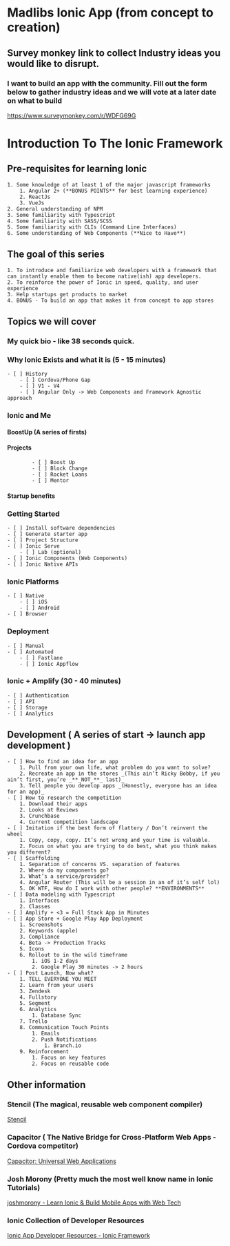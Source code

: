 # Madlibs Ionic App (from concept to creation)
## Survey monkey link to collect Industry ideas you would like to disrupt.
### I want to build an app with the community. Fill out the form below to gather industry ideas and we will vote at a later date on what to build

https://www.surveymonkey.com/r/WDFG69G

# Introduction To The Ionic Framework
## Pre-requisites for learning Ionic
	1. Some knowledge of at least 1 of the major javascript frameworks
		1. Angular 2+ (**BONUS POINTS** for best learning experience)
		2. ReactJs
		3. VueJs
	2. General understanding of NPM
	3. Some familiarity with Typescript
	4. Some familiarity with SASS/SCSS
	5. Some familiarity with CLIs (Command Line Interfaces)
	6. Some understanding of Web Components (**Nice to Have**)

## The goal of this series
	1. To introduce and familiarize web developers with a framework that can instantly enable them to become native(ish) app developers.
	2. To reinforce the power of Ionic in speed, quality, and user experience
	3. Help startups get products to market
	4. BONUS - To build an app that makes it from concept to app stores

## Topics we will cover
### My quick bio - like 38 seconds quick.

### Why Ionic Exists and what it is (5 - 15 minutes)
	- [ ] History
		- [ ] Cordova/Phone Gap
		- [ ] V1 - V4
		- [ ] Angular Only -> Web Components and Framework Agnostic approach

### Ionic and Me
#### 	BoostUp (A series of firsts)
#### 	Projects
			- [ ] Boost Up
			- [ ] Block Change
			- [ ] Rocket Loans
			- [ ] Mentor
#### 	Startup benefits

### Getting Started
	- [ ] Install software dependencies
	- [ ] Generate starter app
	- [ ] Project Structure
	- [ ] Ionic Serve
		- [ ] Lab (optional)
	- [ ] Ionic Components (Web Components)
	- [ ] Ionic Native APIs

### Ionic Platforms
	- [ ] Native
		- [ ] iOS
		- [ ] Android
	- [ ] Browser

### Deployment
	- [ ] Manual
	- [ ] Automated
		- [ ] Fastlane
		- [ ] Ionic Appflow

### Ionic + Amplify (30 - 40 minutes)
	- [ ] Authentication
	- [ ] API
	- [ ] Storage
	- [ ] Analytics


## Development ( A series of start -> launch app development )
	- [ ] How to find an idea for an app
		1. Pull from your own life, what problem do you want to solve?
		2. Recreate an app in the stores _(This ain’t Ricky Bobby, if you ain’t first, you’re _**_NOT_**_ last)_
		3. Tell people you develop apps _(Honestly, everyone has an idea for an app)_
	- [ ] How to research the competition
		1. Download their apps
		2. Looks at Reviews
		3. Crunchbase
		4. Current competition landscape
	- [ ] Imitation if the best form of flattery / Don’t reinvent the wheel
		1. Copy, copy, copy. It’s not wrong and your time is valuable.
		2. Focus on what you are trying to do best, what you think makes you different?
	- [ ] Scaffolding
		1. Separation of concerns VS. separation of features
		2. Where do my components go?
		3. What’s a service/provider?
		4. Angular Router (This will be a session in an of it’s self lol)
		5. OK WTF, How do I work with other people? **ENVIRONMENTS**
	- [ ] Data modeling with Typescript
		1. Interfaces
		2. Classes
	- [ ] Amplify + <3 = Full Stack App in Minutes
	- [ ] App Store + Google Play App Deployment
		1. Screenshots
		2. Keywords (apple)
		3. Compliance
		4. Beta -> Production Tracks
		5. Icons
		6. Rollout to in the wild timeframe
			1. iOS 1-2 days
			2. Google Play 30 minutes -> 2 hours
	- [ ] Post Launch, Now what?
		1. TELL EVERYONE YOU MEET
		2. Learn from your users
		3. Zendesk
		4. Fullstory
		5. Segment
		6. Analytics
			1. Database Sync
		7. Trello
		8. Communication Touch Points
			1. Emails
			2. Push Notifications
				1. Branch.io
		9. Reinforcement
			1. Focus on key features
			2. Focus on reusable code

## Other information
### Stencil (The magical, reusable web component compiler)
 [Stencil](https://stenciljs.com/)
### Capacitor ( The Native Bridge for Cross-Platform Web Apps -Cordova competitor)
[Capacitor: Universal Web Applications](https://capacitor.ionicframework.com/)
### Josh Morony (Pretty much the most well know name in Ionic Tutorials)
[joshmorony - Learn Ionic & Build Mobile Apps with Web Tech](https://www.joshmorony.com/)
### Ionic Collection of Developer Resources
[Ionic App Developer Resources - Ionic Framework](https://ionicframework.com/docs/v3/developer-resources/#)



